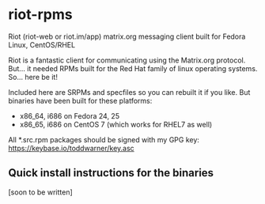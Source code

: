 # riot-rpms
Riot (riot-web or riot.im/app) matrix.org messaging client built for Fedora Linux, CentOS/RHEL

Riot is a fantastic client for communicating using the Matrix.org protocol. But... it needed RPMs built for the Red Hat family of linux operating systems. So... here be it!

Included here are SRPMs and specfiles so you can rebuilt it if you like. But binaries have been built for these platforms:

* x86_64, i686 on Fedora 24, 25
* x86_65, i686 on CentOS 7 (which works for RHEL7 as well)

All *.src.rpm packages should be signed with my GPG key: <https://keybase.io/toddwarner/key.asc>

## Quick install instructions for the binaries

[soon to be written]
